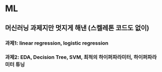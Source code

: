 # ML
## 머신러닝 과제지만 멋지게 해낸 (스켈레톤 코드도 없이)
### 과제1: linear regression, logistic regression
### 과제2: EDA, Decision Tree, SVM, 최적의 하이퍼파라미터, 하이퍼파라미터 튜닝
